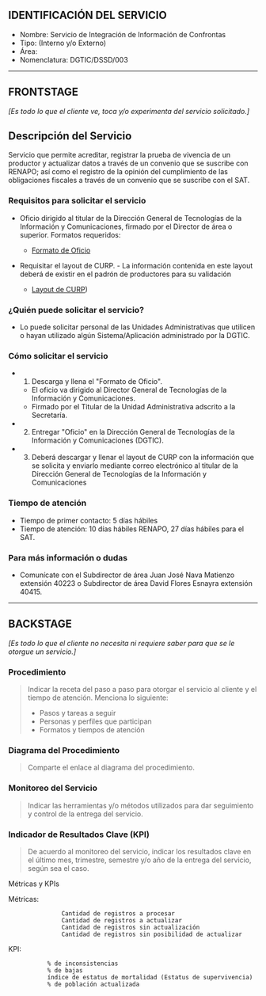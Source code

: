 ## IDENTIFICACIÓN DEL SERVICIO
 - Nombre: Servicio de Integración de Información de Confrontas
 - Tipo: (Interno y/o Externo)
 - Área: 
 - Nomenclatura: DGTIC/DSSD/003
   
---
## FRONTSTAGE
_[Es todo lo que el cliente ve, toca y/o experimenta del servicio solicitado.]_

## Descripción del Servicio
Servicio que permite acreditar, registrar la prueba de vivencia de un productor y actualizar datos a través de un convenio que se suscribe con RENAPO; así como el registro de la opinión del cumplimiento de las obligaciones fiscales a través de un convenio que se suscribe con el SAT.

### Requisitos para solicitar el servicio
- Oficio dirigido al titular de la Dirección General de Tecnologías de la Información y Comunicaciones, firmado por el Director de área o superior.​
Formatos requeridos:  
    - [Formato de Oficio](https://docs.google.com/document/d/1Ar761UqRtmDFvm1eXvGMjlrElQK_h0zk/edit?usp=sharing&ouid=109952300900615467549&rtpof=true&sd=true)

- Requisitar el layout de CURP. - La información contenida en este layout deberá de existir en el padrón de productores para su validación
    - [Layout de CURP](https://docs.google.com/spreadsheets/d/1Tnfh8gdW3eTxNlipB5lSbID7hUGQey-t/edit?usp=sharing&ouid=109952300900615467549&rtpof=true&sd=true))

### ¿Quién puede solicitar el servicio?
- Lo puede solicitar personal de las Unidades Administrativas que utilicen o hayan utilizado algún Sistema/Aplicación administrado por la DGTIC.

### Cómo solicitar el servicio
- 1. Descarga y llena el "Formato de Oficio".
    - El oficio va dirigido al Director General de Tecnologías de la Información y Comunicaciones.
    - Firmado por el Titular de la Unidad Administrativa adscrito a la Secretaría.

- 2. Entregar "Oficio" en la Dirección General de Tecnologías de la Información y Comunicaciones (DGTIC).
- 3. Deberá descargar y llenar el layout de CURP con la información que se solicita y enviarlo mediante correo electrónico al titular de la Dirección General de Tecnologías de la Información y Comunicaciones

### Tiempo de atención
- Tiempo de primer contacto:  5 días hábiles
- Tiempo de atención: 10 días hábiles RENAPO, 27 días hábiles para el SAT.

### Para más información o dudas
- Comunícate con el Subdirector de área Juan José Nava Matienzo extensión 40223 o Subdirector de área David Flores Esnayra extensión 40415.


---
## BACKSTAGE
_[Es todo lo que el cliente no necesita ni requiere saber para que se le otorgue un servicio.]_

### Procedimiento
>Indicar la receta del paso a paso para otorgar el servicio al cliente y el tiempo de atención.
>Menciona lo siguiente:
 > + Pasos y tareas a seguir
 > + Personas y perfiles que participan
 > + Formatos y tiempos de atención

### Diagrama del Procedimiento
> Comparte el enlace al diagrama del procedimiento.

### Monitoreo del Servicio
> Indicar las herramientas y/o métodos utilizados para dar seguimiento y control de la entrega del servicio.

### Indicador de Resultados Clave (KPI)
> De acuerdo al monitoreo del servicio, indicar los resultados clave en el último mes, trimestre, semestre y/o año de la entrega del servicio, según sea el caso.

Métricas y KPIs
<!-- Describir las métricas y KPIs para este servicio que ayuden a medir el desempeño y la calidad del mismo.-->

Métricas: 
```
               Cantidad de registros a procesar
               Cantidad de registros a actualizar
               Cantidad de registros sin actualización
               Cantidad de registros sin posibilidad de actualizar             
```
KPI:
```
           % de inconsistencias 
           % de bajas 
           índice de estatus de mortalidad (Estatus de supervivencia)
           % de población actualizada
```
